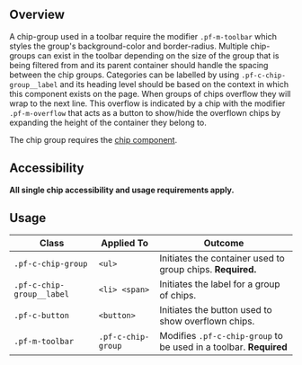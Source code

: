 ## Overview 

A chip-group used in a toolbar require the modifier `.pf-m-toolbar` which styles the group's background-color and border-radius. Multiple chip-groups can exist in the toolbar depending on the size of the group that is being filtered from and its parent container should handle the spacing between the chip groups. Categories can be labelled by using  `.pf-c-chip-group__label` and its heading level should be based on the context in which this component exists on the page. When groups of chips overflow they will wrap to the next line. This overflow is indicated by a chip with the modifier `.pf-m-overflow` that acts as a button to show/hide the overflown chips by expanding the height of the container they belong to.

The chip group requires the [chip component](../../Chip/examples).

## Accessibility

**All single chip accessibility and usage requirements apply.**

## Usage

| Class | Applied To | Outcome |
| -- | -- | -- |
| `.pf-c-chip-group` | `<ul>` | Initiates the container used to group chips. **Required.** |
| `.pf-c-chip-group__label` | `<li> <span>` | Initiates the label for a group of chips. |
| `.pf-c-button` | `<button>` | Initiates the button used to show overflown chips. |
| `.pf-m-toolbar` | `.pf-c-chip-group` | Modifies `.pf-c-chip-group` to be used in a toolbar. **Required** |